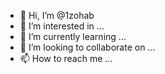 - 👋 Hi, I’m @1zohab
- 👀 I’m interested in ...
- 🌱 I’m currently learning ...
- 💞️ I’m looking to collaborate on ...
- 📫 How to reach me ...

<!---
1zohab/1zohab is a ✨ special ✨ repository because its `README.md` (this file) appears on your GitHub profile.
You can click the Preview link to take a look at your changes.
--->
